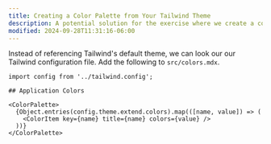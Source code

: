 ```yaml
---
title: Creating a Color Palette from Your Tailwind Theme
description: A potential solution for the exercise where we create a color palette from a Tailwind theme.
modified: 2024-09-28T11:31:16-06:00
---
```


Instead of referencing Tailwind's default theme, we can look our our Tailwind configuration file. Add the following to `src/colors.mdx`.

```mdx
import config from '../tailwind.config';

## Application Colors

<ColorPalette>
  {Object.entries(config.theme.extend.colors).map(([name, value]) => (
    <ColorItem key={name} title={name} colors={value} />
  ))}
</ColorPalette>
```
